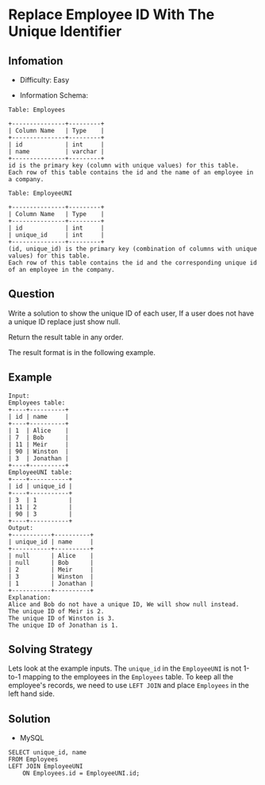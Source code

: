 # Replace Employee ID With The Unique Identifier

## Infomation

* Difficulty: Easy

* Information Schema:

```
Table: Employees

+---------------+---------+
| Column Name   | Type    |
+---------------+---------+
| id            | int     |
| name          | varchar |
+---------------+---------+
id is the primary key (column with unique values) for this table.
Each row of this table contains the id and the name of an employee in a company.

Table: EmployeeUNI

+---------------+---------+
| Column Name   | Type    |
+---------------+---------+
| id            | int     |
| unique_id     | int     |
+---------------+---------+
(id, unique_id) is the primary key (combination of columns with unique values) for this table.
Each row of this table contains the id and the corresponding unique id of an employee in the company.
```

## Question

Write a solution to show the unique ID of each user, If a user does not have a unique ID replace just show null.

Return the result table in any order.

The result format is in the following example.


## Example

```
Input: 
Employees table:
+----+----------+
| id | name     |
+----+----------+
| 1  | Alice    |
| 7  | Bob      |
| 11 | Meir     |
| 90 | Winston  |
| 3  | Jonathan |
+----+----------+
EmployeeUNI table:
+----+-----------+
| id | unique_id |
+----+-----------+
| 3  | 1         |
| 11 | 2         |
| 90 | 3         |
+----+-----------+
Output: 
+-----------+----------+
| unique_id | name     |
+-----------+----------+
| null      | Alice    |
| null      | Bob      |
| 2         | Meir     |
| 3         | Winston  |
| 1         | Jonathan |
+-----------+----------+
Explanation: 
Alice and Bob do not have a unique ID, We will show null instead.
The unique ID of Meir is 2.
The unique ID of Winston is 3.
The unique ID of Jonathan is 1.
```

## Solving Strategy

Lets look at the example inputs. The `unique_id` in the `EmployeeUNI` is not 1-to-1 mapping to the employees in the `Employees` table. To keep all the employee's records, we need to use `LEFT JOIN` and place `Employees` in the left hand side.

## Solution

* MySQL

```
SELECT unique_id, name
FROM Employees
LEFT JOIN EmployeeUNI
    ON Employees.id = EmployeeUNI.id;
```
